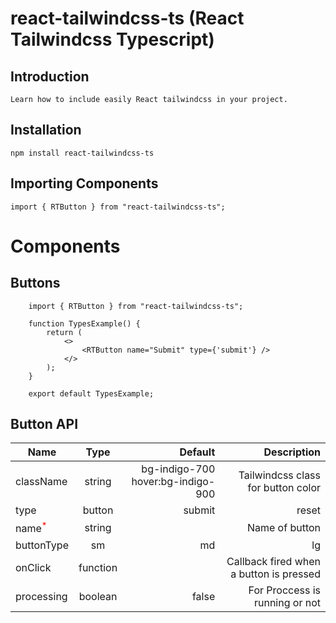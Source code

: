 # react-tailwindcss-ts (React Tailwindcss Typescript)

## Introduction
    Learn how to include easily React tailwindcss in your project.

## Installation
    npm install react-tailwindcss-ts


## Importing Components
    import { RTButton } from "react-tailwindcss-ts";

# Components 
## Buttons
     
        import { RTButton } from "react-tailwindcss-ts";

        function TypesExample() {
            return (
                <>
                    <RTButton name="Submit" type={'submit'} />
                </>
            );
        }

        export default TypesExample;
    
## Button API

| Name                                        | Type                    | Default                           | Description                                          |
| ------------------------------------------- |:-----------------------:| ---------------------------------:| ----------------------------------------------------:|
| className                                   | string                  | bg-indigo-700 hover:bg-indigo-900 |  Tailwindcss class for button color                  |
| type                                        | button | submit | reset | button                            |  Type of button,Example: button, submit, reset       |
| name<sup style="color:red;">*</sup>         | string                  |                                   |  Name of button                                      |
| buttonType                                  | sm | md | lg            | md                                |  Size of button, Example: sm,md,lg                   |
| onClick                                     | function                |                                   | Callback fired when a button is pressed              |
| processing                                  | boolean                 | false                             | For Proccess is running or not                       |